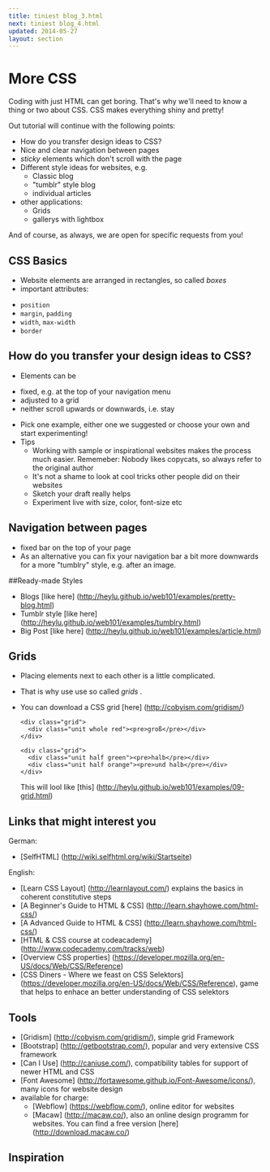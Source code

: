 ```yaml
---
title: tiniest blog_3.html
next: tiniest blog_4.html
updated: 2014-05-27
layout: section
---
```


# More CSS

Coding with just HTML can get boring. That's why we'll need to know a thing or two about CSS. CSS makes everything shiny and pretty!

Out tutorial will continue with the following points:
* How do you transfer design ideas to CSS?
* Nice and clear navigation between pages
* *sticky* elements which don't scroll with the page
* Different style ideas for websites, e.g.
  - Classic blog
  - "tumblr" style blog
  - individual articles
* other applications:
  - Grids
  - gallerys with lightbox

And of course, as always, we are open for specific requests from you!

## CSS Basics

* Website elements are arranged in rectangles, so called *boxes*
* important attributes:
 - `position`
 - `margin`, `padding`
 - `width`, `max-width`
 - `border`


## How do you transfer your design ideas to CSS?

* Elements can be 
 - fixed, e.g. at the top of your navigation menu
 - adjusted to a grid
 - neither scroll upwards or downwards, i.e. stay 
* Pick one example, either one we suggested or choose your own and start experimenting!
* Tips
  - Working with sample or inspirational websites makes the process much easier. Rememeber: Nobody likes copycats, so       always refer to the original author
  - It's not a shame to look at cool tricks other people did on their websites
  - Sketch your draft really helps
  - Experiment live with size, color, font-size etc

## Navigation between pages

* fixed bar on the top of your page
* As an alternative you can fix your navigation bar a bit more downwards for a more "tumblry" style, e.g. after an image.

##Ready-made Styles

* Blogs [like here] (http://heylu.github.io/web101/examples/pretty-blog.html)
* Tumblr style [like here] (http://heylu.github.io/web101/examples/tumblry.html)
* Big Post [like here] (http://heylu.github.io/web101/examples/article.html)

## Grids

* Placing elements next to each other is a little complicated.
* That is why use use so called *grids* .
* You can download a CSS grid [here] (http://cobyism.com/gridism/)

    ```
    <div class="grid">
      <div class="unit whole red"><pre>groß</pre></div>    
    </div>
    
    <div class="grid">
      <div class="unit half green"><pre>halb</pre></div>
      <div class="unit half orange"><pre>und halb</pre></div>
    </div>
    ```
    
  This will lool like [this] (http://heylu.github.io/web101/examples/09-grid.html)
  
## Links that might interest you

German: 
* [SelfHTML] (http://wiki.selfhtml.org/wiki/Startseite)

English:
* [Learn CSS Layout] (http://learnlayout.com/) explains the basics in coherent constitutive steps
* [A Beginner's Guide to HTML & CSS] (http://learn.shayhowe.com/html-css/)
* [A Advanced Guide to HTML & CSS] (http://learn.shayhowe.com/html-css/)
* [HTML & CSS course at codeacademy] (http://www.codecademy.com/tracks/web)
* [Overview CSS properties] (https://developer.mozilla.org/en-US/docs/Web/CSS/Reference)
* [CSS Diners  -  Where we feast on CSS Selektors] (https://developer.mozilla.org/en-US/docs/Web/CSS/Reference), game that helps to enhace an better understanding of CSS selektors

## Tools

* [Gridism] (http://cobyism.com/gridism/), simple grid Framework
* [Bootstrap] (http://getbootstrap.com/), popular and very extensive CSS framework
* [Can I Use] (http://caniuse.com/), compatibility tables for support of newer HTML and CSS
* [Font Awesome] (http://fortawesome.github.io/Font-Awesome/icons/), many icons for website design
* available for charge:
  - [Webflow] (https://webflow.com/), online editor for websites
  - [Macaw] (http://macaw.co/), also an online design programm for websites. You can find a free version [here] (http://download.macaw.co/)

## Inspiration
  
  
  
  
  
  
